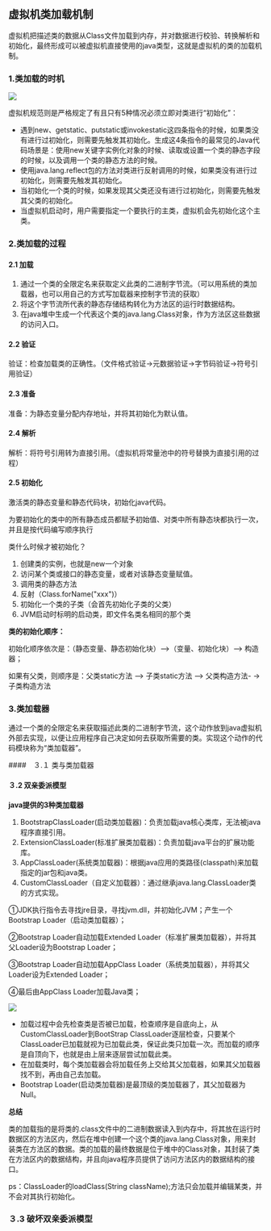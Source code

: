 ## 虚拟机类加载机制

虚拟机把描述类的数据从Class文件加载到内存，并对数据进行校验、转换解析和初始化，最终形成可以被虚拟机直接使用的java类型，这就是虚拟机的类的加载机制。

### <a name="1">1.类加载的时机</a>

![](F:\__study__\hulianwang\study\note\java\jvm\img\类的生命周期.png)

虚拟机规范则是严格规定了有且只有5种情况必须立即对类进行“初始化”：

- 遇到new、getstatic、putstatic或invokestatic这四条指令的时候，如果类没有进行过初始化，则需要先触发其初始化。生成这4条指令的最常见的Java代码场景是：使用new关键字实例化对象的时候、读取或设置一个类的静态字段的时候，以及调用一个类的静态方法的时候。
- 使用java.lang.reflect包的方法对类进行反射调用的时候，如果类没有进行过初始化，则需要先触发其初始化。
- 当初始化一个类的时候，如果发现其父类还没有进行过初始化，则需要先触发其父类的初始化。
- 当虚拟机启动时，用户需要指定一个要执行的主类，虚拟机会先初始化这个主类。

### <a name="2">2.类加载的过程</a>

#### <a name="2.1">2.1 加载</a>

1. 通过一个类的全限定名来获取定义此类的二进制字节流。（可以用系统的类加载器，也可以用自己的方式写加载器来控制字节流的获取）
2. 将这个字节流所代表的静态存储结构转化为方法区的运行时数据结构。
3. 在java堆中生成一个代表这个类的java.lang.Class对象，作为方法区这些数据的访问入口。

#### <a name="2.2">2.2 验证</a>

验证：检查加载类的正确性。（文件格式验证->元数据验证->字节码验证->符号引用验证）

#### <a name="2.3">2.3 准备</a>

准备：为静态变量分配内存地址，并将其初始化为默认值。

#### <a name="2.4">2.4 解析</a>

解析：将符号引用转为直接引用。（虚拟机将常量池中的符号替换为直接引用的过程）

#### <a name="2.5">2.5 初始化</a>

激活类的静态变量和静态代码块，初始化java代码。

为要初始化的类中的所有静态成员都赋予初始值、对类中所有静态块都执行一次，并且是按代码编写顺序执行

类什么时候才被初始化？

1. 创建类的实例，也就是new一个对象
2. 访问某个类或接口的静态变量，或者对该静态变量赋值。
3. 调用类的静态方法
4. 反射（Class.forName("xxx")）
5. 初始化一个类的子类（会首先初始化子类的父类）
6. JVM启动时标明的启动类，即文件名类名相同的那个类

**类的初始化顺序：**

初始化顺序依次是：（静态变量、静态初始化块）–>（变量、初始化块）–> 构造器；

如果有父类，则顺序是：父类static方法 –> 子类static方法 –> 父类构造方法- -> 子类构造方法 

### <a name="3">3.类加载器</a>

通过一个类的全限定名来获取描述此类的二进制字节流，这个动作放到java虚拟机外部去实现，以便让应用程序自己决定如何去获取所需要的类。实现这个动作的代码模块称为“类加载器”。

####　<a name="３.１">３.１ 类与类加载器</a>





#### <a name="３.2">３.2 双亲委派模型</a>

**java提供的3种类加载器**

1. BootstrapClassLoader(启动类加载器)：负责加载java核心类库，无法被java程序直接引用。
2. ExtensionClassLoader(标准扩展类加载器)：负责加载java平台的扩展功能库。
3. AppClassLoader(系统类加载器)：根据java应用的类路径(classpath)来加载指定的jar包和java类。
4. CustomClassLoader（自定义加载器）：通过继承java.lang.ClassLoader类的方式实现。

①JDK执行指令去寻找jre目录，寻找jvm.dll，并初始化JVM；产生一个Bootstrap Loader（启动类加载器）；

②Bootstrap Loader自动加载Extended Loader（标准扩展类加载器），并将其父Loader设为Bootstrap Loader；

③Bootstrap Loader自动加载AppClass Loader（系统类加载器），并将其父Loader设为Extended Loader；

④最后由AppClass Loader加载Java类；

![](F:\__study__\hulianwang\study\note\java\jvm\img\双亲委派机制.png)

- 加载过程中会先检查类是否被已加载，检查顺序是自底向上，从CustomClassLoader到BootStrap ClassLoader逐层检查，只要某个ClassLoader已加载就视为已加载此类，保证此类只加载一次。而加载的顺序是自顶向下，也就是由上层来逐层尝试加载此类。
- 在加载类时，每个类加载器会将加载任务上交给其父加载器，如果其父加载器找不到，再由自己去加载。
-  Bootstrap Loader(启动类加载器)是最顶级的类加载器了，其父加载器为Null。

**总结**

类的加载指的是将类的.class文件中的二进制数据读入到内存中，将其放在运行时数据区的方法区内，然后在堆中创建一个这个类的java.lang.Class对象，用来封装类在方法区的数据。类的加载的最终数据是位于堆中的Class对象，其封装了类在方法区内的数据结构，并且向java程序员提供了访问方法区内的数据结构的接口。 

ps：ClassLoader的loadClass(String className);方法只会加载并编辑某类，并不会对其执行初始化。

### <a name="３.3">３.3 破坏双亲委派模型</a>

